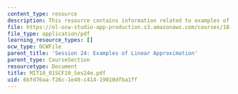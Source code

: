 ```yaml
---
content_type: resource
description: This resource contains information related to examples of linear approximation.
file: https://ol-ocw-studio-app-production.s3.amazonaws.com/courses/18-01sc-single-variable-calculus-fall-2010/6bfd76aaf26c1e40c41419010dfba1ff_MIT18_01SCF10_Ses24e.pdf
file_type: application/pdf
learning_resource_types: []
ocw_type: OCWFile
parent_title: 'Session 24: Examples of Linear Approximation'
parent_type: CourseSection
resourcetype: Document
title: MIT18_01SCF10_Ses24e.pdf
uid: 6bfd76aa-f26c-1e40-c414-19010dfba1ff
---
```

